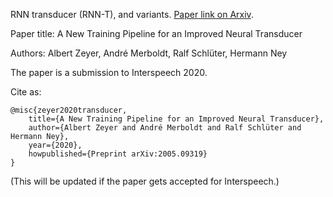 RNN transducer (RNN-T), and variants.
[Paper link on Arxiv](https://arxiv.org/abs/2005.09319).

Paper title: A New Training Pipeline for an Improved Neural Transducer

Authors: Albert Zeyer, André Merboldt, Ralf Schlüter, Hermann Ney

The paper is a submission to Interspeech 2020.

Cite as:
```
@misc{zeyer2020transducer,
    title={A New Training Pipeline for an Improved Neural Transducer},
    author={Albert Zeyer and André Merboldt and Ralf Schlüter and Hermann Ney},
    year={2020},
    howpublished={Preprint arXiv:2005.09319}
}
```
(This will be updated if the paper gets accepted for Interspeech.)
